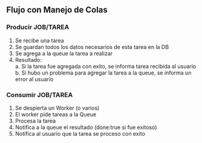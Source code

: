 ## Flujo con Manejo de Colas

### Producir JOB/TAREA
1. Se recibe una tarea
2. Se guardan todos los datos necesarios de esta tarea en la DB
3. Se agrega a la queue la tarea a realizar
4. Resultado:  
    a. Si la tarea fue agregada con exito, se informa tarea recibida al usuario  
    b. Si hubo un problema para agregar la tarea a la queue, se informa un error al usuario

### Consumir JOB/TAREA

1. Se despierta un Worker (o varios)
2. El worker pide tareas a la Queue
3. Procesa la tarea
4. Notifica a la queue el resultado (done:true si fue exitoso)
5. Notifica al usuario que la tarea se proceso con exito
